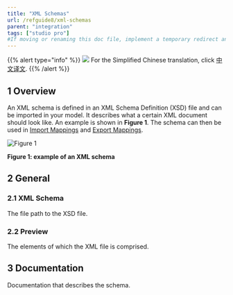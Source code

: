 ```yaml
---
title: "XML Schemas"
url: /refguide8/xml-schemas
parent: "integration"
tags: ["studio pro"]
#If moving or renaming this doc file, implement a temporary redirect and let the respective team know they should update the URL in the product. See Mapping to Products for more details.
---
```


{{% alert type="info" %}}
<img src="attachments/chinese-translation/china.png" style="display: inline-block; margin: 0" /> For the Simplified Chinese translation, click [中文译文](https://cdn.mendix.tencent-cloud.com/documentation/refguide8/xml-schemas.pdf).
{{% /alert %}}

## 1 Overview

An XML schema is defined in an XML Schema Definition (XSD) file and can be imported in your model. It describes what a certain XML document should look like. An example is shown in **Figure 1**. The schema can then be used in [Import Mappings](import-mappings) and [Export Mappings](export-mappings).

![Figure 1](attachments/16713706/18582294.png)

**Figure 1: example of an XML schema**

## 2 General

### 2.1 XML Schema

The file path to the XSD file.

### 2.2 Preview

The elements of which the XML file is comprised.

## 3 Documentation

Documentation that describes the schema.
